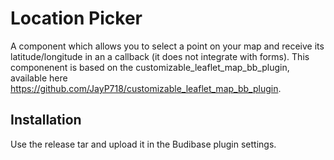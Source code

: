 # Location Picker
A component which allows you to select a point on your map and receive its latitude/longitude in an a callback (it does not integrate with forms).
This componenent is based on the customizable_leaflet_map_bb_plugin,
available here https://github.com/JayP718/customizable_leaflet_map_bb_plugin.

## Installation
Use the release tar and upload it in the Budibase plugin settings.